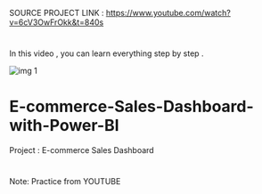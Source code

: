 SOURCE PROJECT LINK : https://www.youtube.com/watch?v=6cV3OwFrOkk&t=840s
# 
In this video , you can learn everything step by step . 

![img 1](https://user-images.githubusercontent.com/101013518/229177506-89756ca9-1ce4-451d-909b-744367f48e55.png)
# E-commerce-Sales-Dashboard-with-Power-BI
Project : E-commerce Sales Dashboard 
# 
Note: Practice from YOUTUBE 
